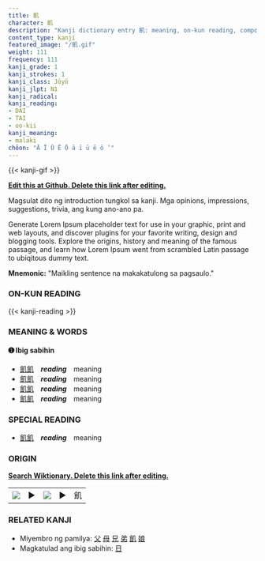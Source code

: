 ```yaml
---
title: 飢
character: 飢
description: "Kanji dictionary entry 飢: meaning, on-kun reading, compounds, origin, related kanji"
content_type: kanji
featured_image: "/飢.gif"
weight: 111
frequency: 111
kanji_grade: 1
kanji_strokes: 1
kanji_class: Jōyō
kanji_jlpt: N1
kanji_radical: 
kanji_reading: 
- DAI
- TAI
- oo-kii
kanji_meaning:
- malaki
chōon: "Ā Ī Ū Ē Ō ā ī ū ē ō ’"
---
```

[//]: # (Don't edit the line below. Kanji animated GIF code is automatically generated.)
{{< kanji-gif >}}

[//]: # (Edit below this line.)

**[Edit this at Github. Delete this link after editing.](https://github.com/tim0g/tim/tree/main/content/kanji/飢/index.md)**

Magsulat dito ng introduction tungkol sa kanji. Mga opinions, impressions, suggestions, trivia, ang kung ano-ano pa.

Generate Lorem Ipsum placeholder text for use in your graphic, print and web layouts, and discover plugins for your favorite writing, design and blogging tools. Explore the origins, history and meaning of the famous passage, and learn how Lorem Ipsum went from scrambled Latin passage to ubiqitous dummy text.
 
**Mnemonic:** "Maikling sentence na makakatulong sa pagsaulo."

### ON-KUN READING

[//]: # (Don't edit the line below. ON-KUN READING code is automatically generated.)
{{< kanji-reading >}}

### MEANING & WORDS

#### ➊ **Ibig sabihin**
  - [飢](../飢)[飢](../飢)　***reading***　meaning
  - [飢](../飢)[飢](../飢)　***reading***　meaning
  - [飢](../飢)[飢](../飢)　***reading***　meaning
  - [飢](../飢)[飢](../飢)　***reading***　meaning

### SPECIAL READING
  - [飢](../飢)[飢](../飢)　***reading***　meaning

### ORIGIN

**[Search Wiktionary. Delete this link after editing.](https://wiktionary.org/wiki/飢)**
<table class="kanji-table"><tr><td>
<img src="60px-飢-bronze.svg.png">
</td><td>▶</td><td>
<img src="60px-飢-oracle.svg.png">
</td><td>▶</td>
<td class="kanji-origin">飢</td>
</tr></table>

### RELATED KANJI
- Miyembro ng pamilya: [父](../父) [母](../母) [兄](../兄) [弟](../弟) [飢](../飢) [娘](../娘)
- Magkatulad ang ibig sabihin: [日](../日)
